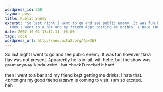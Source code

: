 ```yaml
--- 
wordpress_id: 368
layout: post
title: Public Enemy
excerpt: "So last night I went to go and see public enemy. It was fun however flava flav was not present. Apparently he is in jail. wtf. hehe. but the show was great anyway. kinda weird.. but chuck D rocked it hard..\r\n\
  then I went to a bar and my friend kept getting me drinks. I hate that. "
date: 2002-10-01 15:12:11 -05:00
tags: rock
wordpress_url: http://new.nata2.org/?p=368
---
```

So last night I went to go and see public enemy. It was fun however flava flav was not present. Apparently he is in jail. wtf. hehe. but the show was great anyway. kinda weird.. but chuck D rocked it hard..
<br/><br/>then I went to a bar and my friend kept getting me drinks. I hate that. <br/><brtonight my good friend ladawn is coming to visit. I am so excited.<br/>
heh
